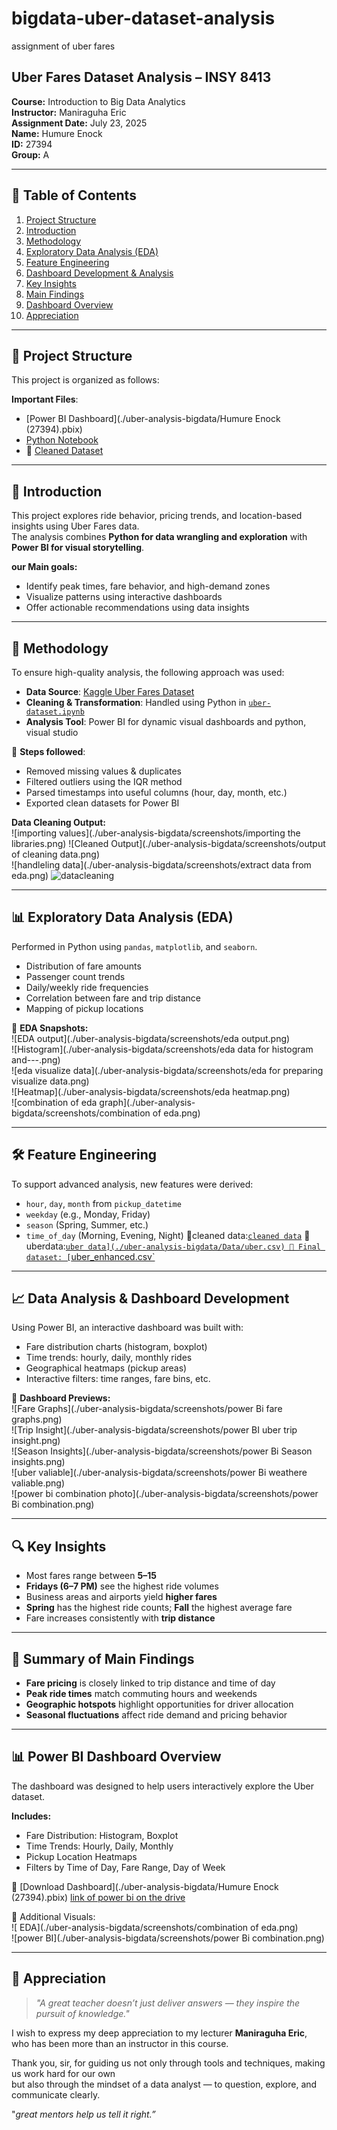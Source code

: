 # bigdata-uber-dataset-analysis
assignment of uber fares  

## Uber Fares Dataset Analysis – INSY 8413

**Course:** Introduction to Big Data Analytics  
**Instructor:** Maniraguha Eric  
**Assignment Date:** July 23, 2025  
**Name:** Humure Enock  
**ID:** 27394  
**Group:** A

---

## 📑 Table of Contents

1. [Project Structure](#-project-structure)  
2. [Introduction](#-introduction)  
3. [Methodology](#-methodology)  
4. [Exploratory Data Analysis (EDA)](#-exploratory-data-analysis-eda)  
5. [Feature Engineering](#-feature-engineering)  
6. [Dashboard Development & Analysis](#-data-analysis--dashboard-development)  
7. [Key Insights](#-key-insights)  
8. [Main Findings](#-summary-of-main-findings)    
9. [Dashboard Overview](#-power-bi-dashboard-overview)  
10. [Appreciation](#-appreciation)

---

## 📁 Project Structure

This project is organized as follows:

**Important Files**:
- [Power BI Dashboard](./uber-analysis-bigdata/Humure Enock (27394).pbix)
- [Python Notebook](./uber-analysis-bigdata/uber-dataset.ipynb)
- 📂 [Cleaned Dataset](./uber-analysis-bigdata/Data/uber_enhanced.csv)

---

## 📌 Introduction

This project explores ride behavior, pricing trends, and location-based insights using Uber Fares data.  
The analysis combines **Python for data wrangling and exploration** with **Power BI for visual storytelling**.

**our Main goals:**
- Identify peak times, fare behavior, and high-demand zones  
- Visualize patterns using interactive dashboards  
- Offer actionable recommendations using data insights

---

## 🧪 Methodology

To ensure high-quality analysis, the following approach was used:

- **Data Source**: [Kaggle Uber Fares Dataset](https://www.kaggle.com/datasets/yasserh/uber-fares-dataset)  
- **Cleaning & Transformation**: Handled using Python in [`uber-dataset.ipynb`](./uber-analysis-bigdata/uber-dataset.ipynb)  
- **Analysis Tool**: Power BI for dynamic visual dashboards and python, visual studio

🔧 **Steps followed**:
- Removed missing values & duplicates  
- Filtered outliers using the IQR method  
- Parsed timestamps into useful columns (hour, day, month, etc.)  
- Exported clean datasets for Power BI

**Data Cleaning Output:**  
![importing values](./uber-analysis-bigdata/screenshots/importing the libraries.png) 
![Cleaned Output](./uber-analysis-bigdata/screenshots/output of cleaning data.png)  
![handleling data](./uber-analysis-bigdata/screenshots/extract data from eda.png)
![datacleaning](./uber-analysis-bigdata/screenshots/2.dataCleaning.png)

---

## 📊 Exploratory Data Analysis (EDA)

Performed in Python using `pandas`, `matplotlib`, and `seaborn`.

- Distribution of fare amounts  
- Passenger count trends  
- Daily/weekly ride frequencies  
- Correlation between fare and trip distance  
- Mapping of pickup locations

📸 **EDA Snapshots:**  
![EDA output](./uber-analysis-bigdata/screenshots/eda output.png)  
![Histogram](./uber-analysis-bigdata/screenshots/eda data for histogram and---.png)  
![eda visualize data](./uber-analysis-bigdata/screenshots/eda for preparing visualize data.png)  
![Heatmap](./uber-analysis-bigdata/screenshots/eda heatmap.png)  
![combination of eda graph](./uber-analysis-bigdata/screenshots/combination of eda.png)

---

## 🛠️ Feature Engineering

To support advanced analysis, new features were derived:

- `hour`, `day`, `month` from `pickup_datetime`  
- `weekday` (e.g., Monday, Friday)  
- `season` (Spring, Summer, etc.)  
- `time_of_day` (Morning, Evening, Night)
    📁cleaned data:[`cleaned data`](./uber-analysis-bigdata/Data/uber_cleaned.csv)
    📁uberdata:[`uber data](./uber-analysis-bigdata/Data/uber.csv)
    📂 Final dataset: [`uber_enhanced.csv`](./uber-analysis-bigdata/Data/uber_enhanced.csv)


---

## 📈 Data Analysis & Dashboard Development

Using Power BI, an interactive dashboard was built with:

- Fare distribution charts (histogram, boxplot)  
- Time trends: hourly, daily, monthly rides  
- Geographical heatmaps (pickup areas)  
- Interactive filters: time ranges, fare bins, etc.

📸 **Dashboard Previews:**  
![Fare Graphs](./uber-analysis-bigdata/screenshots/power Bi fare graphs.png)  
![Trip Insight](./uber-analysis-bigdata/screenshots/power BI uber trip insight.png)  
![Season Insights](./uber-analysis-bigdata/screenshots/power Bi Season insights.png)  
![uber valiable](./uber-analysis-bigdata/screenshots/power Bi weathere valiable.png)  
![power bi combination photo](./uber-analysis-bigdata/screenshots/power Bi combination.png)

---

## 🔍 Key Insights

- Most fares range between **$5–$15**  
- **Fridays (6–7 PM)** see the highest ride volumes  
- Business areas and airports yield **higher fares**  
- **Spring** has the highest ride counts; **Fall** the highest average fare  
- Fare increases consistently with **trip distance**

---

## 🧾 Summary of Main Findings

- **Fare pricing** is closely linked to trip distance and time of day  
- **Peak ride times** match commuting hours and weekends  
- **Geographic hotspots** highlight opportunities for driver allocation  
- **Seasonal fluctuations** affect ride demand and pricing behavior

---

## 📊 Power BI Dashboard Overview

The dashboard was designed to help users interactively explore the Uber dataset.

**Includes:**
- Fare Distribution: Histogram, Boxplot  
- Time Trends: Hourly, Daily, Monthly  
- Pickup Location Heatmaps  
- Filters by Time of Day, Fare Range, Day of Week  

📄 [Download Dashboard](./uber-analysis-bigdata/Humure Enock (27394).pbix)
[link of power bi on the drive](./https://drive.google.com/file/d/1UR0Ox1NvyKYodCBCCaMvzl95ze7KqkYK/view?usp=drive_link)

📸 Additional Visuals:  
![ EDA](./uber-analysis-bigdata/screenshots/combination of eda.png)  
![power BI](./uber-analysis-bigdata/screenshots/power Bi combination.png)

---

## 🙏 Appreciation

> _"A great teacher doesn’t just deliver answers — they inspire the pursuit of knowledge."_

I wish to express my deep appreciation to my lecturer **Maniraguha Eric**,  
who has been more than an instructor in this course.

Thank you, sir, for guiding us not only through tools and techniques, making us work hard for our own  
but also through the mindset of a data analyst — to question, explore, and communicate clearly.

"*great mentors help us tell it right.”*
